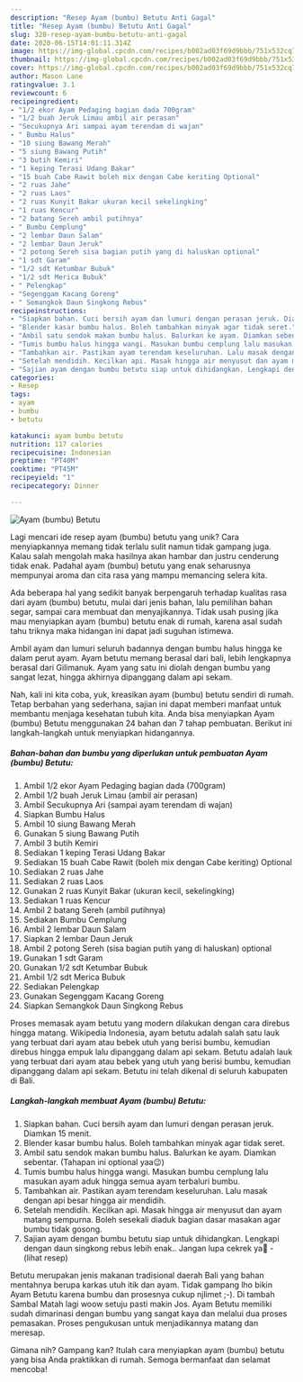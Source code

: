 ```yaml
---
description: "Resep Ayam (bumbu) Betutu Anti Gagal"
title: "Resep Ayam (bumbu) Betutu Anti Gagal"
slug: 328-resep-ayam-bumbu-betutu-anti-gagal
date: 2020-06-15T14:01:11.314Z
image: https://img-global.cpcdn.com/recipes/b002ad03f69d9bbb/751x532cq70/ayam-bumbu-betutu-foto-resep-utama.jpg
thumbnail: https://img-global.cpcdn.com/recipes/b002ad03f69d9bbb/751x532cq70/ayam-bumbu-betutu-foto-resep-utama.jpg
cover: https://img-global.cpcdn.com/recipes/b002ad03f69d9bbb/751x532cq70/ayam-bumbu-betutu-foto-resep-utama.jpg
author: Mason Lane
ratingvalue: 3.1
reviewcount: 6
recipeingredient:
- "1/2 ekor Ayam Pedaging bagian dada 700gram"
- "1/2 buah Jeruk Limau ambil air perasan"
- "Secukupnya Ari sampai ayam terendam di wajan"
- " Bumbu Halus"
- "10 siung Bawang Merah"
- "5 siung Bawang Putih"
- "3 butih Kemiri"
- "1 keping Terasi Udang Bakar"
- "15 buah Cabe Rawit boleh mix dengan Cabe keriting Optional"
- "2 ruas Jahe"
- "2 ruas Laos"
- "2 ruas Kunyit Bakar ukuran kecil sekelingking"
- "1 ruas Kencur"
- "2 batang Sereh ambil putihnya"
- " Bumbu Cemplung"
- "2 lembar Daun Salam"
- "2 lembar Daun Jeruk"
- "2 potong Sereh sisa bagian putih yang di haluskan optional"
- "1 sdt Garam"
- "1/2 sdt Ketumbar Bubuk"
- "1/2 sdt Merica Bubuk"
- " Pelengkap"
- "Segenggam Kacang Goreng"
- " Semangkok Daun Singkong Rebus"
recipeinstructions:
- "Siapkan bahan. Cuci bersih ayam dan lumuri dengan perasan jeruk. Diamkan 15 menit."
- "Blender kasar bumbu halus. Boleh tambahkan minyak agar tidak seret."
- "Ambil satu sendok makan bumbu halus. Balurkan ke ayam. Diamkan sebentar. (Tahapan ini optional yaa😉)"
- "Tumis bumbu halus hingga wangi. Masukan bumbu cemplung lalu masukan ayam aduk hingga semua ayam terbaluri bumbu."
- "Tambahkan air. Pastikan ayam terendam keseluruhan. Lalu masak dengan api besar hingga air mendidih."
- "Setelah mendidih. Kecilkan api. Masak hingga air menyusut dan ayam matang sempurna. Boleh sesekali diaduk bagian dasar masakan agar bumbu tidak gosong."
- "Sajian ayam dengan bumbu betutu siap untuk dihidangkan. Lengkapi dengan daun singkong rebus lebih enak.. Jangan lupa cekrek ya📸             (lihat resep)"
categories:
- Resep
tags:
- ayam
- bumbu
- betutu

katakunci: ayam bumbu betutu 
nutrition: 117 calories
recipecuisine: Indonesian
preptime: "PT40M"
cooktime: "PT45M"
recipeyield: "1"
recipecategory: Dinner

---
```



![Ayam (bumbu) Betutu](https://img-global.cpcdn.com/recipes/b002ad03f69d9bbb/751x532cq70/ayam-bumbu-betutu-foto-resep-utama.jpg)

Lagi mencari ide resep ayam (bumbu) betutu yang unik? Cara menyiapkannya memang tidak terlalu sulit namun tidak gampang juga. Kalau salah mengolah maka hasilnya akan hambar dan justru cenderung tidak enak. Padahal ayam (bumbu) betutu yang enak seharusnya mempunyai aroma dan cita rasa yang mampu memancing selera kita.

Ada beberapa hal yang sedikit banyak berpengaruh terhadap kualitas rasa dari ayam (bumbu) betutu, mulai dari jenis bahan, lalu pemilihan bahan segar, sampai cara membuat dan menyajikannya. Tidak usah pusing jika mau menyiapkan ayam (bumbu) betutu enak di rumah, karena asal sudah tahu triknya maka hidangan ini dapat jadi suguhan istimewa.

Ambil ayam dan lumuri seluruh badannya dengan bumbu halus hingga ke dalam perut ayam. Ayam betutu memang berasal dari bali, lebih lengkapnya berasal dari Gilimanuk. Ayam yang satu ini diolah dengan bumbu yang sangat lezat, hingga akhirnya dipanggang dalam api sekam.


Nah, kali ini kita coba, yuk, kreasikan ayam (bumbu) betutu sendiri di rumah. Tetap berbahan yang sederhana, sajian ini dapat memberi manfaat untuk membantu menjaga kesehatan tubuh kita. Anda bisa menyiapkan Ayam (bumbu) Betutu menggunakan 24 bahan dan 7 tahap pembuatan. Berikut ini langkah-langkah untuk menyiapkan hidangannya.

<!--inarticleads1-->

##### Bahan-bahan dan bumbu yang diperlukan untuk pembuatan Ayam (bumbu) Betutu:

1. Ambil 1/2 ekor Ayam Pedaging bagian dada (700gram)
1. Ambil 1/2 buah Jeruk Limau (ambil air perasan)
1. Ambil Secukupnya Ari (sampai ayam terendam di wajan)
1. Siapkan  Bumbu Halus
1. Ambil 10 siung Bawang Merah
1. Gunakan 5 siung Bawang Putih
1. Ambil 3 butih Kemiri
1. Sediakan 1 keping Terasi Udang Bakar
1. Sediakan 15 buah Cabe Rawit (boleh mix dengan Cabe keriting) Optional
1. Sediakan 2 ruas Jahe
1. Sediakan 2 ruas Laos
1. Gunakan 2 ruas Kunyit Bakar (ukuran kecil, sekelingking)
1. Sediakan 1 ruas Kencur
1. Ambil 2 batang Sereh (ambil putihnya)
1. Sediakan  Bumbu Cemplung
1. Ambil 2 lembar Daun Salam
1. Siapkan 2 lembar Daun Jeruk
1. Ambil 2 potong Sereh (sisa bagian putih yang di haluskan) optional
1. Gunakan 1 sdt Garam
1. Gunakan 1/2 sdt Ketumbar Bubuk
1. Ambil 1/2 sdt Merica Bubuk
1. Sediakan  Pelengkap
1. Gunakan Segenggam Kacang Goreng
1. Siapkan  Semangkok Daun Singkong Rebus


Proses memasak ayam betutu yang modern dilakukan dengan cara direbus hingga matang. Wikipedia Indonesia, ayam betutu adalah salah satu lauk yang terbuat dari ayam atau bebek utuh yang berisi bumbu, kemudian direbus hingga empuk lalu dipanggang dalam api sekam. Betutu adalah lauk yang terbuat dari ayam atau bebek yang utuh yang berisi bumbu, kemudian dipanggang dalam api sekam. Betutu ini telah dikenal di seluruh kabupaten di Bali. 

<!--inarticleads2-->

##### Langkah-langkah membuat Ayam (bumbu) Betutu:

1. Siapkan bahan. Cuci bersih ayam dan lumuri dengan perasan jeruk. Diamkan 15 menit.
1. Blender kasar bumbu halus. Boleh tambahkan minyak agar tidak seret.
1. Ambil satu sendok makan bumbu halus. Balurkan ke ayam. Diamkan sebentar. (Tahapan ini optional yaa😉)
1. Tumis bumbu halus hingga wangi. Masukan bumbu cemplung lalu masukan ayam aduk hingga semua ayam terbaluri bumbu.
1. Tambahkan air. Pastikan ayam terendam keseluruhan. Lalu masak dengan api besar hingga air mendidih.
1. Setelah mendidih. Kecilkan api. Masak hingga air menyusut dan ayam matang sempurna. Boleh sesekali diaduk bagian dasar masakan agar bumbu tidak gosong.
1. Sajian ayam dengan bumbu betutu siap untuk dihidangkan. Lengkapi dengan daun singkong rebus lebih enak.. Jangan lupa cekrek ya📸 -             (lihat resep)


Betutu merupakan jenis makanan tradisional daerah Bali yang bahan mentahnya berupa karkas utuh itik dan ayam. Tidak gampang lho bikin Ayam Betutu karena bumbu dan prosesnya cukup njlimet ;-). Di tambah Sambal Matah lagi woow setuju pasti makin Jos. Ayam Betutu memiliki sudah dimarinasi dengan bumbu yang sangat kaya dan melalui dua proses pemasakan. Proses pengukusan untuk menjadikannya matang dan meresap. 

Gimana nih? Gampang kan? Itulah cara menyiapkan ayam (bumbu) betutu yang bisa Anda praktikkan di rumah. Semoga bermanfaat dan selamat mencoba!
